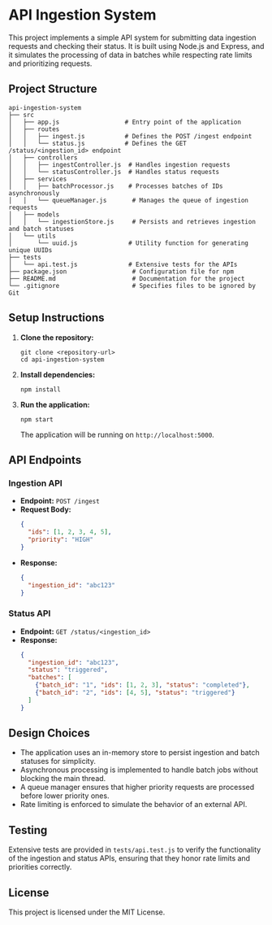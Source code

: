 # API Ingestion System

This project implements a simple API system for submitting data ingestion requests and checking their status. It is built using Node.js and Express, and it simulates the processing of data in batches while respecting rate limits and prioritizing requests.

## Project Structure

```
api-ingestion-system
├── src
│   ├── app.js                  # Entry point of the application
│   ├── routes
│   │   ├── ingest.js           # Defines the POST /ingest endpoint
│   │   └── status.js           # Defines the GET /status/<ingestion_id> endpoint
│   ├── controllers
│   │   ├── ingestController.js  # Handles ingestion requests
│   │   └── statusController.js  # Handles status requests
│   ├── services
│   │   ├── batchProcessor.js    # Processes batches of IDs asynchronously
│   │   └── queueManager.js       # Manages the queue of ingestion requests
│   ├── models
│   │   └── ingestionStore.js     # Persists and retrieves ingestion and batch statuses
│   └── utils
│       └── uuid.js              # Utility function for generating unique UUIDs
├── tests
│   └── api.test.js              # Extensive tests for the APIs
├── package.json                  # Configuration file for npm
├── README.md                     # Documentation for the project
└── .gitignore                    # Specifies files to be ignored by Git
```

## Setup Instructions

1. **Clone the repository:**
   ```
   git clone <repository-url>
   cd api-ingestion-system
   ```

2. **Install dependencies:**
   ```
   npm install
   ```

3. **Run the application:**
   ```
   npm start
   ```

   The application will be running on `http://localhost:5000`.

## API Endpoints

### Ingestion API

- **Endpoint:** `POST /ingest`
- **Request Body:**
  ```json
  {
    "ids": [1, 2, 3, 4, 5],
    "priority": "HIGH"
  }
  ```
- **Response:**
  ```json
  {
    "ingestion_id": "abc123"
  }
  ```

### Status API

- **Endpoint:** `GET /status/<ingestion_id>`
- **Response:**
  ```json
  {
    "ingestion_id": "abc123",
    "status": "triggered",
    "batches": [
      {"batch_id": "1", "ids": [1, 2, 3], "status": "completed"},
      {"batch_id": "2", "ids": [4, 5], "status": "triggered"}
    ]
  }
  ```

## Design Choices

- The application uses an in-memory store to persist ingestion and batch statuses for simplicity.
- Asynchronous processing is implemented to handle batch jobs without blocking the main thread.
- A queue manager ensures that higher priority requests are processed before lower priority ones.
- Rate limiting is enforced to simulate the behavior of an external API.

## Testing

Extensive tests are provided in `tests/api.test.js` to verify the functionality of the ingestion and status APIs, ensuring that they honor rate limits and priorities correctly.

## License

This project is licensed under the MIT License.